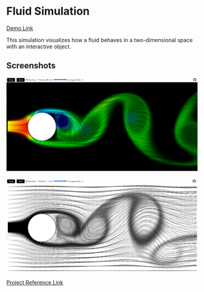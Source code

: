 # Fluid Simulation

[Demo Link](https://s-sajid.github.io/fluid-simulation/)

This simulation visualizes how a fluid behaves in a two-dimensional space with an interactive object.

## Screenshots
![Project Screenshot 1](images/project_screenshot_1.PNG)

![Project Screenshot 2](images/project_screenshot_2.PNG)

[Project Reference Link](https://github.com/matthias-research/pages/blob/master/tenMinutePhysics/17-fluidSim.html)